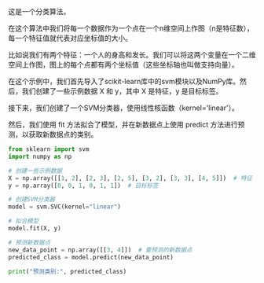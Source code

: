 
这是一个分类算法。

在这个算法中我们将每一个数据作为一个点在一个n维空间上作图（n是特征数），每一个特征值就代表对应坐标值的大小。

比如说我们有两个特征：一个人的身高和发长。我们可以将这两个变量在一个二维空间上作图，图上的每个点都有两个坐标值（这些坐标轴也叫做支持向量）。

在这个示例中，我们首先导入了scikit-learn库中的svm模块以及NumPy库。然后，我们创建了一些示例数据 X 和 y，其中 X 是特征，y 是目标标签。

接下来，我们创建了一个SVM分类器，使用线性核函数（kernel='linear'）。

然后，我们使用 fit 方法拟合了模型，并在新数据点上使用 predict 方法进行预测，以获取新数据点的类别。



```python 
from sklearn import svm
import numpy as np

# 创建一些示例数据
X = np.array([[1, 2], [2, 3], [2, 5], [3, 2], [3, 3], [4, 5]])  # 特征
y = np.array([0, 0, 1, 0, 1, 1])  # 目标标签

# 创建SVM分类器
model = svm.SVC(kernel="linear")

# 拟合模型
model.fit(X, y)

# 预测新数据点
new_data_point = np.array([[3, 4]])  # 要预测的新数据点
predicted_class = model.predict(new_data_point)

print("预测类别:", predicted_class)
```

